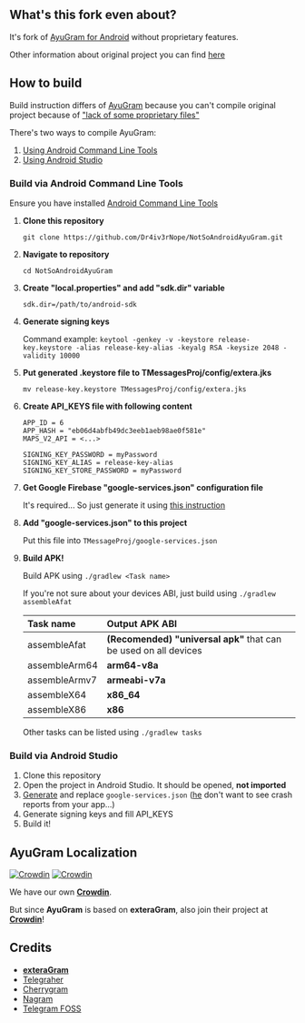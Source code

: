 ## What's this fork even about?

It's fork of [AyuGram for Android](https://github.com/AyuGram/AyuGram4A) without proprietary features.

Other information about original project you can find [here](https://github.com/AyuGram/AyuGram4A/blob/rewrite/README.md)

## How to build

Build instruction differs of [AyuGram](https://github.com/AyuGram/AyuGram4A) because you can't compile original project because of ["lack of some proprietary files"](https://github.com/Dr4iv3rNope/NotSoAndroidAyuGram/tree/rewrite/TMessagesProj/src/main/java/com/radolyn/ayugram/proprietary)

There's two ways to compile AyuGram:

1. [Using Android Command Line Tools](#build-via-android-command-line-tools)
2. [Using Android Studio](#build-via-android-studio)

### Build via Android Command Line Tools

Ensure you have installed [Android Command Line Tools](https://developer.android.com/tools)

1. **Clone this repository**

   `git clone https://github.com/Dr4iv3rNope/NotSoAndroidAyuGram.git`

2. **Navigate to repository**

   `cd NotSoAndroidAyuGram`

3. **Create "local.properties" and add "sdk.dir" variable**

   ```
   sdk.dir=/path/to/android-sdk
   ```

4. **Generate signing keys**

   Command example: `keytool -genkey -v -keystore release-key.keystore -alias release-key-alias -keyalg RSA -keysize 2048 -validity 10000`

5. **Put generated .keystore file to TMessagesProj/config/extera.jks**

   `mv release-key.keystore TMessagesProj/config/extera.jks`

6. **Create API_KEYS file with following content**

   ```
   APP_ID = 6
   APP_HASH = "eb06d4abfb49dc3eeb1aeb98ae0f581e"
   MAPS_V2_API = <...>

   SIGNING_KEY_PASSWORD = myPassword
   SIGNING_KEY_ALIAS = release-key-alias
   SIGNING_KEY_STORE_PASSWORD = myPassword
   ```

7. **Get Google Firebase "google-services.json" configuration file**

   It's required... So just generate it using [this instruction](https://firebase.google.com/docs/android/setup)

8. **Add "google-services.json" to this project**

   Put this file into `TMessageProj/google-services.json`

9. **Build APK!**

   Build APK using `./gradlew <Task name>`

   If you're not sure about your devices ABI,
   just build using `./gradlew assembleAfat`

   | Task name | Output APK ABI |
   | :-------- | :---------- |
   | assembleAfat | **(Recomended)** **"universal apk"** that can be used on all devices |
   | assembleArm64 | **arm64-v8a** |
   | assembleArmv7 | **armeabi-v7a** |
   | assembleX64 | **x86_64** |
   | assembleX86 | **x86** |

   Other tasks can be listed using `./gradlew tasks`

### Build via Android Studio

1. Clone this repository
2. Open the project in Android Studio. It should be opened, **not imported**
3. [Generate](https://firebase.google.com/docs/android/setup) and replace `google-services.json` ([he](https://github.com/ZavaruKitsu) don't want to see crash reports from your app...)
4. Generate signing keys and fill API_KEYS
5. Build it!

## AyuGram Localization

[![Crowdin](https://badges.crowdin.net/ayugram/localized.svg)](https://crowdin.com/project/ayugram)
[![Crowdin](https://badges.crowdin.net/exteralocales/localized.svg)](https://crowdin.com/project/exteralocales)

We have our own **[Crowdin](https://crowdin.com/project/ayugram)**.

But since **AyuGram** is based on **exteraGram**, also join their project
at **[Crowdin](https://crowdin.com/project/exteralocales)**!

## Credits

- **[exteraGram](https://github.com/exteraSquad/exteraGram)**
- [Telegraher](https://github.com/nikitasius/Telegraher)
- [Cherrygram](https://github.com/arsLan4k1390/Cherrygram)
- [Nagram](https://github.com/NextAlone/Nagram)
- [Telegram FOSS](https://github.com/Telegram-FOSS-Team/Telegram-FOSS)

